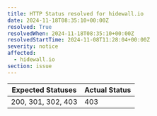 ```yaml
---
title: HTTP Status resolved for hidewall.io
date: 2024-11-18T08:35:10+00:00Z
resolved: True
resolvedWhen: 2024-11-18T08:35:10+00:00Z
resolvedStartTime: 2024-11-08T11:28:04+00:00Z
severity: notice
affected:
  - hidewall.io
section: issue
---
```


| Expected Statuses | Actual Status  |
|-------------------|----------------|
| 200, 301, 302, 403 | 403 |
